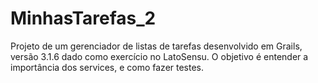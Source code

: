# MinhasTarefas_2
Projeto de um gerenciador de listas de tarefas desenvolvido em Grails, versão 3.1.6 dado como exercício no LatoSensu. O objetivo é entender a importância dos services, e como fazer testes.
